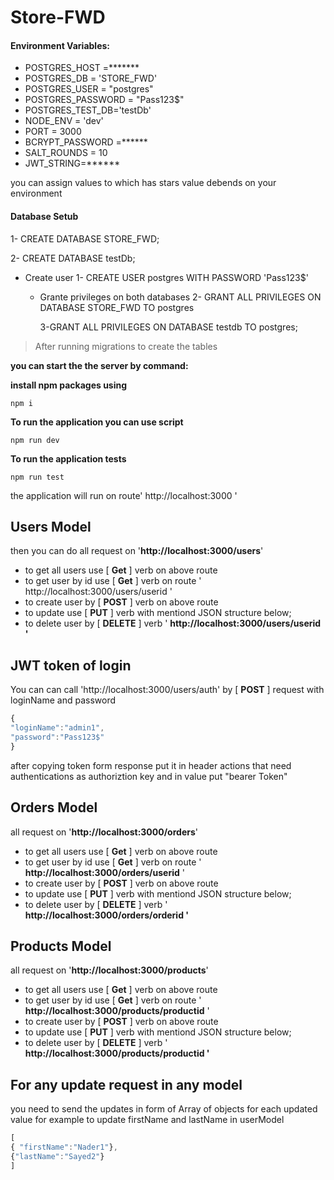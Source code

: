 # Store-FWD

#### Environment Variables:

* POSTGRES_HOST =*******
* POSTGRES_DB = 'STORE_FWD'
* POSTGRES_USER = "postgres"
* POSTGRES_PASSWORD = "Pass123$"
* POSTGRES_TEST_DB='testDb'
* NODE_ENV = 'dev'
* PORT = 3000
* BCRYPT_PASSWORD =******
* SALT_ROUNDS = 10
* JWT_STRING=******

you can assign values to which has stars value debends on your environment

#### Database Setub

1-  CREATE DATABASE STORE_FWD;

2- CREATE DATABASE testDb;

- Create user
  1- CREATE USER postgres  WITH PASSWORD 'Pass123$'

  - Grante privileges on both databases
    2- GRANT ALL PRIVILEGES ON DATABASE STORE_FWD TO postgres

    3-GRANT ALL PRIVILEGES ON DATABASE testdb TO postgres;

> After running migrations to create the tables

**you can start the the server by command:**

**install npm packages using**

```plaintext
npm i
```

**To run the application you can use script**

```plaintext
npm run dev
```

**To run the application tests** 

```plaintext
npm run test
```

the application will run on route' http://localhost:3000 '

## Users Model

then you can do all request on '**http://localhost:3000/users**'

* to get all users use [ **Get** ] verb on above route
* to get user by id use [ **Get** ] verb on  route ' http://localhost:3000/users/userid '
* to create user by [ **POST** ] verb on above route
* to update use [ **PUT** ] verb with mentiond JSON structure below;
* to delete user by [ **DELETE** ] verb ' **http://localhost:3000/users/userid '**

## JWT token of login

You can can call 'http://localhost:3000/users/auth' by [ **POST** ] request with loginName and password

```javascript
{
"loginName":"admin1",
"password":"Pass123$"
}
```

after copying token form response put it in header actions that need authentications as authoriztion key and in value put "bearer Token"

## Orders Model

all request on '**http://localhost:3000/orders**'

* to get all users use [ **Get** ] verb on above route
* to get user by id use [ **Get** ] verb on  route ' **http://localhost:3000/orders/userid** '
* to create user by [ **POST** ] verb on above route
* to update use [ **PUT** ] verb with mentiond JSON structure below;
* to delete user by [ **DELETE** ] verb ' **http://localhost:3000/orders/orderid '**

## Products Model

all request on '**http://localhost:3000/products**'

* to get all users use [ **Get** ] verb on above route
* to get user by id use [ **Get** ] verb on  route ' **http://localhost:3000/products/productid** '
* to create user by [ **POST** ] verb on above route
* to update use [ **PUT** ] verb with mentiond JSON structure below;
* to delete user by [ **DELETE** ] verb ' **http://localhost:3000/products/productid '**

## For any update request in any model

you need to send the updates in form of Array of objects for each updated value for example to update firstName and lastName in userModel

```javascript
[
{ "firstName":"Nader1"},
{"lastName":"Sayed2"}
]
```
